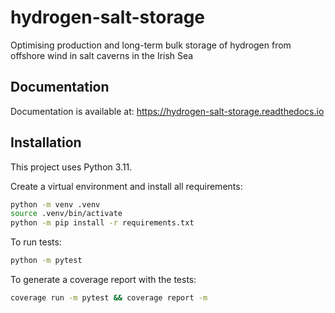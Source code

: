 # hydrogen-salt-storage

Optimising production and long-term bulk storage of hydrogen from offshore wind in salt caverns in the Irish Sea

## Documentation

Documentation is available at: <https://hydrogen-salt-storage.readthedocs.io>

## Installation

This project uses Python 3.11.

Create a virtual environment and install all requirements:

```sh
python -m venv .venv
source .venv/bin/activate
python -m pip install -r requirements.txt
```

To run tests:

```sh
python -m pytest
```

To generate a coverage report with the tests:

```sh
coverage run -m pytest && coverage report -m
```
